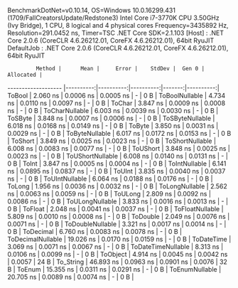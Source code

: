 
BenchmarkDotNet=v0.10.14, OS=Windows 10.0.16299.431 (1709/FallCreatorsUpdate/Redstone3)
Intel Core i7-3770K CPU 3.50GHz (Ivy Bridge), 1 CPU, 8 logical and 4 physical cores
Frequency=3435892 Hz, Resolution=291.0452 ns, Timer=TSC
.NET Core SDK=2.1.103
  [Host]     : .NET Core 2.0.6 (CoreCLR 4.6.26212.01, CoreFX 4.6.26212.01), 64bit RyuJIT
  DefaultJob : .NET Core 2.0.6 (CoreCLR 4.6.26212.01, CoreFX 4.6.26212.01), 64bit RyuJIT


             Method |      Mean |     Error |    StdDev |  Gen 0 | Allocated |
------------------- |----------:|----------:|----------:|-------:|----------:|
             ToBool |  2.060 ns | 0.0006 ns | 0.0005 ns |      - |       0 B |
     ToBoolNullable |  4.734 ns | 0.0110 ns | 0.0097 ns |      - |       0 B |
             ToChar |  3.847 ns | 0.0009 ns | 0.0008 ns |      - |       0 B |
     ToCharNullable |  6.003 ns | 0.0039 ns | 0.0030 ns |      - |       0 B |
            ToSByte |  3.848 ns | 0.0007 ns | 0.0006 ns |      - |       0 B |
    ToSByteNullable |  6.018 ns | 0.0168 ns | 0.0149 ns |      - |       0 B |
             ToByte |  3.850 ns | 0.0031 ns | 0.0029 ns |      - |       0 B |
     ToByteNullable |  6.017 ns | 0.0172 ns | 0.0153 ns |      - |       0 B |
            ToShort |  3.849 ns | 0.0025 ns | 0.0023 ns |      - |       0 B |
    ToShortNullable |  6.008 ns | 0.0083 ns | 0.0077 ns |      - |       0 B |
           ToUShort |  3.848 ns | 0.0025 ns | 0.0023 ns |      - |       0 B |
   ToUShortNullable |  6.008 ns | 0.0140 ns | 0.0131 ns |      - |       0 B |
              ToInt |  3.847 ns | 0.0005 ns | 0.0004 ns |      - |       0 B |
      ToIntNullable |  6.141 ns | 0.0895 ns | 0.0837 ns |      - |       0 B |
             ToUInt |  3.835 ns | 0.0040 ns | 0.0037 ns |      - |       0 B |
     ToUIntNullable |  6.064 ns | 0.0188 ns | 0.0176 ns |      - |       0 B |
             ToLong |  1.956 ns | 0.0036 ns | 0.0032 ns |      - |       0 B |
     ToLongNullable |  2.562 ns | 0.0063 ns | 0.0059 ns |      - |       0 B |
            ToULong |  2.809 ns | 0.0092 ns | 0.0086 ns |      - |       0 B |
    ToULongNullable |  3.833 ns | 0.0016 ns | 0.0013 ns |      - |       0 B |
            ToFloat |  2.048 ns | 0.0041 ns | 0.0037 ns |      - |       0 B |
    ToFloatNullable |  5.809 ns | 0.0010 ns | 0.0008 ns |      - |       0 B |
           ToDouble |  2.049 ns | 0.0076 ns | 0.0071 ns |      - |       0 B |
   ToDoubleNullable |  3.321 ns | 0.0017 ns | 0.0014 ns |      - |       0 B |
          ToDecimal |  6.760 ns | 0.0083 ns | 0.0078 ns |      - |       0 B |
  ToDecimalNullable | 19.026 ns | 0.0170 ns | 0.0159 ns |      - |       0 B |
         ToDateTime |  3.069 ns | 0.0071 ns | 0.0067 ns |      - |       0 B |
 ToDateTimeNullable |  8.313 ns | 0.0106 ns | 0.0099 ns |      - |       0 B |
           ToObject |  4.914 ns | 0.0045 ns | 0.0042 ns | 0.0057 |      24 B |
          To_String | 46.893 ns | 0.0963 ns | 0.0901 ns | 0.0076 |      32 B |
             ToEnum | 15.355 ns | 0.0311 ns | 0.0291 ns |      - |       0 B |
     ToEnumNullable | 20.705 ns | 0.0089 ns | 0.0074 ns |      - |       0 B |
